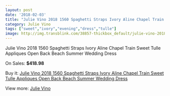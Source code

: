 ```yaml
---
layout: post
date: '2018-02-03'
title: "Julie Vino 2018 1560 Spaghetti Straps Ivory Aline Chapel Train Sweet Tulle Appliques Open Back Beach Summer Wedding Dress"
category: Julie Vino
tags: ["sweet","ivory","evening","dress","tulle"]
image: http://img.transblink.com/38857-thickbox_default/julie-vino-2018-1560-spaghetti-straps-ivory-aline-chapel-train-sweet-tulle-appliques-open-back-beach-summer-wedding-dress.jpg
---
```

Julie Vino 2018 1560 Spaghetti Straps Ivory Aline Chapel Train Sweet Tulle Appliques Open Back Beach Summer Wedding Dress

On Sales: **$418.98**
<a href="https://www.transblink.com/en/julie-vino/12219-julie-vino-2018-1560-spaghetti-straps-ivory-aline-chapel-train-sweet-tulle-appliques-open-back-beach-summer-wedding-dress.html"><amp-img layout="responsive" width="600" height="600" src="//img.transblink.com/38857-thickbox_default/julie-vino-2018-1560-spaghetti-straps-ivory-aline-chapel-train-sweet-tulle-appliques-open-back-beach-summer-wedding-dress.jpg" alt="Julie Vino 2018 1560 Spaghetti Straps Ivory Aline Chapel Train Sweet Tulle Appliques Open Back Beach Summer Wedding Dress 0" /></a>
<a href="https://www.transblink.com/en/julie-vino/12219-julie-vino-2018-1560-spaghetti-straps-ivory-aline-chapel-train-sweet-tulle-appliques-open-back-beach-summer-wedding-dress.html"><amp-img layout="responsive" width="600" height="600" src="//img.transblink.com/38860-thickbox_default/julie-vino-2018-1560-spaghetti-straps-ivory-aline-chapel-train-sweet-tulle-appliques-open-back-beach-summer-wedding-dress.jpg" alt="Julie Vino 2018 1560 Spaghetti Straps Ivory Aline Chapel Train Sweet Tulle Appliques Open Back Beach Summer Wedding Dress 1" /></a>
<a href="https://www.transblink.com/en/julie-vino/12219-julie-vino-2018-1560-spaghetti-straps-ivory-aline-chapel-train-sweet-tulle-appliques-open-back-beach-summer-wedding-dress.html"><amp-img layout="responsive" width="600" height="600" src="//img.transblink.com/38859-thickbox_default/julie-vino-2018-1560-spaghetti-straps-ivory-aline-chapel-train-sweet-tulle-appliques-open-back-beach-summer-wedding-dress.jpg" alt="Julie Vino 2018 1560 Spaghetti Straps Ivory Aline Chapel Train Sweet Tulle Appliques Open Back Beach Summer Wedding Dress 2" /></a>
<a href="https://www.transblink.com/en/julie-vino/12219-julie-vino-2018-1560-spaghetti-straps-ivory-aline-chapel-train-sweet-tulle-appliques-open-back-beach-summer-wedding-dress.html"><amp-img layout="responsive" width="600" height="600" src="//img.transblink.com/38858-thickbox_default/julie-vino-2018-1560-spaghetti-straps-ivory-aline-chapel-train-sweet-tulle-appliques-open-back-beach-summer-wedding-dress.jpg" alt="Julie Vino 2018 1560 Spaghetti Straps Ivory Aline Chapel Train Sweet Tulle Appliques Open Back Beach Summer Wedding Dress 3" /></a>

Buy it: [Julie Vino 2018 1560 Spaghetti Straps Ivory Aline Chapel Train Sweet Tulle Appliques Open Back Beach Summer Wedding Dress](https://www.transblink.com/en/julie-vino/12219-julie-vino-2018-1560-spaghetti-straps-ivory-aline-chapel-train-sweet-tulle-appliques-open-back-beach-summer-wedding-dress.html "Julie Vino 2018 1560 Spaghetti Straps Ivory Aline Chapel Train Sweet Tulle Appliques Open Back Beach Summer Wedding Dress")

View more: [Julie Vino](https://www.transblink.com/en/71-julie-vino "Julie Vino")